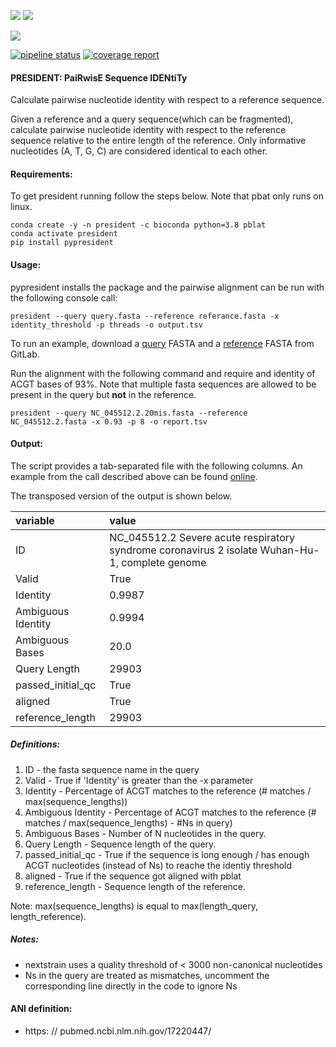 ![](https://img.shields.io/badge/licence-MIT-lightgrey.svg)
![](https://img.shields.io/badge/python-3.8-orange)

[![](https://img.shields.io/badge/ANI-definition-violet.svg)](https://pubmed.ncbi.nlm.nih.gov/17220447/)

[![pipeline status](https://gitlab.com/RKIBioinformaticsPipelines/president/badges/master/pipeline.svg)](https://gitlab.com/RKIBioinformaticsPipelines/president/-/commits/master)
[![coverage report](https://gitlab.com/RKIBioinformaticsPipelines/president/badges/master/coverage.svg)](https://gitlab.com/RKIBioinformaticsPipelines/president/-/commits/master)

#### PRESIDENT: PaiRwisE Sequence IDENtiTy
Calculate pairwise nucleotide identity with respect to a reference sequence.

Given a reference and a query sequence(which can be fragmented), calculate
pairwise nucleotide identity with respect to the reference sequence relative
to the entire length of the reference. Only informative nucleotides (A, T, G, C)
are considered identical to each other.

#### Requirements:
To get president running follow the steps below. Note that pbat only runs on linux.

```
conda create -y -n president -c bioconda python=3.8 pblat
conda activate president
pip install pypresident
```

#### Usage:
pypresident installs the package and the pairwise alignment can be run with
the following console call:

```
president --query query.fasta --reference referance.fasta -x identity_threshold -p threads -o output.tsv
```

To run an example, download a [query](https://gitlab.com/RKIBioinformaticsPipelines/president/-/blob/master/examples/NC_045512.2.20mis.fasta) FASTA and
a [reference](https://gitlab.com/RKIBioinformaticsPipelines/president/-/blob/master/examples/NC_045512.2.fasta) FASTA from GitLab.

Run the alignment with the following command and require and identity of ACGT bases of 93%. Note
that multiple fasta sequences are allowed to be present in the query but **not** in the reference.


```
president --query NC_045512.2.20mis.fasta --reference NC_045512.2.fasta -x 0.93 -p 8 -o report.tsv
```


#### Output:
The script provides a tab-separated file with the following columns. An example from the
call described above can be found [online](https://gitlab.com/RKIBioinformaticsPipelines/president/-/blob/master/examples/report.csv).


The transposed version of the output is shown below.

| variable           | value                                                                                           |
|:-------------------|:------------------------------------------------------------------------------------------------|
| ID                 | NC_045512.2 Severe acute respiratory syndrome coronavirus 2 isolate Wuhan-Hu-1, complete genome |
| Valid              | True                                                                                            |
| Identity           | 0.9987                                                                                          |
| Ambiguous Identity | 0.9994                                                                                          |
| Ambiguous Bases    | 20.0                                                                                            |
| Query Length       | 29903                                                                                           |
| passed_initial_qc  | True                                                                                            |
| aligned            | True                                                                                            |
| reference_length   | 29903                                                                                           |


##### Definitions:

1) ID - the fasta sequence name in the query
2) Valid - True if 'Identity' is greater than the -x parameter
3) Identity - Percentage of ACGT matches to the reference (# matches / max(sequence_lengths))
4) Ambiguous Identity - Percentage of ACGT matches to the reference (# matches / max(sequence_lengths) - #Ns in query)
5) Ambiguous Bases - Number of N nucleotides in the query.
6) Query Length - Sequence length of the query.
7) passed_initial_qc - True if the sequence is long enough / has enough ACGT nucleotides (instead of Ns) to reache the identiy threshold
8) aligned - True if the sequence got aligned with pblat
9) reference_length -  Sequence length of the reference.

Note: max(sequence_lengths) is equal to max(length_query, length_reference).


##### Notes:
- nextstrain uses a quality threshold of < 3000 non-canonical nucleotides
- Ns in the query are treated as mismatches, uncomment the corresponding line directly in the code to ignore Ns


#### ANI definition:
- https: // pubmed.ncbi.nlm.nih.gov/17220447/
